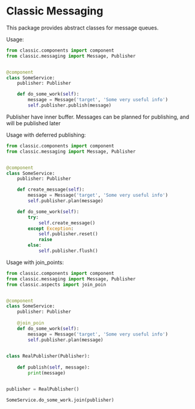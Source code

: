 # Classic Messaging

This package provides abstract classes for message queues.

Usage:

```python
from classic.components import component
from classic.messaging import Message, Publisher


@component
class SomeService:
    publisher: Publisher

    def do_some_work(self):
        message = Message('target', 'Some very useful info')
        self.publisher.publish(message)
```

Publisher have inner buffer. Messages can be planned for publishing, and 
will be published later

Usage with deferred publishing:
```python
from classic.components import component
from classic.messaging import Message, Publisher


@component
class SomeService:
    publisher: Publisher

    def create_message(self):
        message = Message('target', 'Some very useful info')
        self.publisher.plan(message)

    def do_some_work(self):
        try:
            self.create_message()
        except Exception:
            self.publisher.reset()
            raise 
        else:
            self.publisher.flush()
```


Usage with join_points:
```python
from classic.components import component
from classic.messaging import Message, Publisher
from classic.aspects import join_poin


@component
class SomeService:
    publisher: Publisher
    
    @join_poin
    def do_some_work(self):
        message = Message('target', 'Some very useful info')
        self.publisher.plan(message)

        
class RealPublisher(Publisher):
    
    def publish(self, message):
        print(message)


publisher = RealPublisher()

SomeService.do_some_work.join(publisher)
```